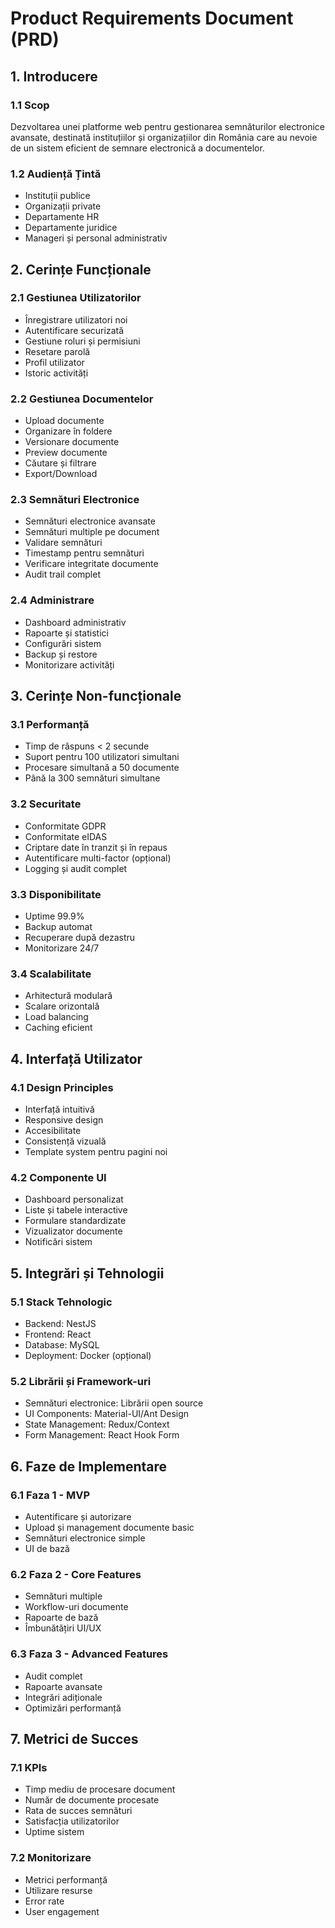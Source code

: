 # Product Requirements Document (PRD)

## 1. Introducere

### 1.1 Scop
Dezvoltarea unei platforme web pentru gestionarea semnăturilor electronice avansate, destinată instituțiilor și organizațiilor din România care au nevoie de un sistem eficient de semnare electronică a documentelor.

### 1.2 Audiență Țintă
- Instituții publice
- Organizații private
- Departamente HR
- Departamente juridice
- Manageri și personal administrativ

## 2. Cerințe Funcționale

### 2.1 Gestiunea Utilizatorilor
- Înregistrare utilizatori noi
- Autentificare securizată
- Gestiune roluri și permisiuni
- Resetare parolă
- Profil utilizator
- Istoric activități

### 2.2 Gestiunea Documentelor
- Upload documente
- Organizare în foldere
- Versionare documente
- Preview documente
- Căutare și filtrare
- Export/Download

### 2.3 Semnături Electronice
- Semnături electronice avansate
- Semnături multiple pe document
- Validare semnături
- Timestamp pentru semnături
- Verificare integritate documente
- Audit trail complet

### 2.4 Administrare
- Dashboard administrativ
- Rapoarte și statistici
- Configurări sistem
- Backup și restore
- Monitorizare activități

## 3. Cerințe Non-funcționale

### 3.1 Performanță
- Timp de răspuns < 2 secunde
- Suport pentru 100 utilizatori simultani
- Procesare simultană a 50 documente
- Până la 300 semnături simultane

### 3.2 Securitate
- Conformitate GDPR
- Conformitate eIDAS
- Criptare date în tranzit și în repaus
- Autentificare multi-factor (opțional)
- Logging și audit complet

### 3.3 Disponibilitate
- Uptime 99.9%
- Backup automat
- Recuperare după dezastru
- Monitorizare 24/7

### 3.4 Scalabilitate
- Arhitectură modulară
- Scalare orizontală
- Load balancing
- Caching eficient

## 4. Interfață Utilizator

### 4.1 Design Principles
- Interfață intuitivă
- Responsive design
- Accesibilitate
- Consistență vizuală
- Template system pentru pagini noi

### 4.2 Componente UI
- Dashboard personalizat
- Liste și tabele interactive
- Formulare standardizate
- Vizualizator documente
- Notificări sistem

## 5. Integrări și Tehnologii

### 5.1 Stack Tehnologic
- Backend: NestJS
- Frontend: React
- Database: MySQL
- Deployment: Docker (opțional)

### 5.2 Librării și Framework-uri
- Semnături electronice: Librării open source
- UI Components: Material-UI/Ant Design
- State Management: Redux/Context
- Form Management: React Hook Form

## 6. Faze de Implementare

### 6.1 Faza 1 - MVP
- Autentificare și autorizare
- Upload și management documente basic
- Semnături electronice simple
- UI de bază

### 6.2 Faza 2 - Core Features
- Semnături multiple
- Workflow-uri documente
- Rapoarte de bază
- Îmbunătățiri UI/UX

### 6.3 Faza 3 - Advanced Features
- Audit complet
- Rapoarte avansate
- Integrări adiționale
- Optimizări performanță

## 7. Metrici de Succes

### 7.1 KPIs
- Timp mediu de procesare document
- Număr de documente procesate
- Rata de succes semnături
- Satisfacția utilizatorilor
- Uptime sistem

### 7.2 Monitorizare
- Metrici performanță
- Utilizare resurse
- Error rate
- User engagement 